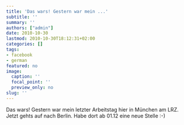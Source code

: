 ```yaml
---
title: 'Das wars! Gestern war mein ...'
subtitle: ''
summary: ''
authors: ["admin"]
date: 2010-10-30
lastmod: 2010-10-30T18:12:31+02:00
categories: []
tags:
- facebook
- german
featured: no
image:
  caption: ''
  focal_point: ''
  preview_only: no
slug: ''
---
```

Das wars! Gestern war mein letzter Arbeitstag hier in München am LRZ. Jetzt gehts auf nach Berlin. Habe dort ab 01.12 eine neue Stelle :-)


